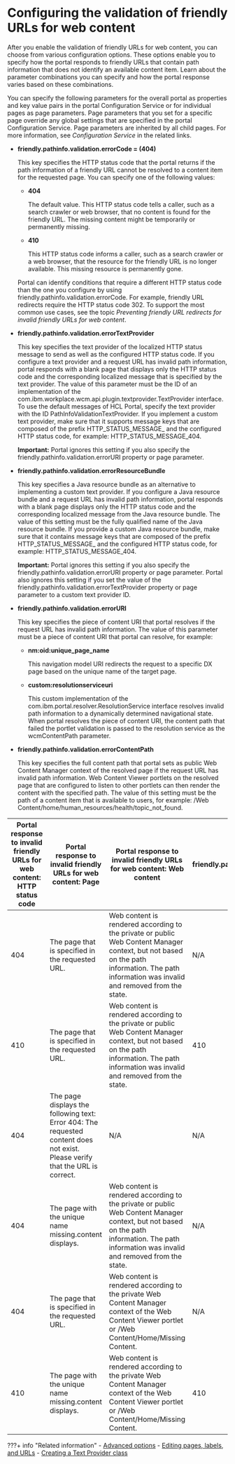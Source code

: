 # Configuring the validation of friendly URLs for web content

After you enable the validation of friendly URLs for web content, you can choose from various configuration options. These options enable you to specify how the portal responds to friendly URLs that contain path information that does not identify an available content item. Learn about the parameter combinations you can specify and how the portal response varies based on these combinations.

You can specify the following parameters for the overall portal as properties and key value pairs in the portal Configuration Service or for individual pages as page parameters. Page parameters that you set for a specific page override any global settings that are specified in the portal Configuration Service. Page parameters are inherited by all child pages. For more information, see *Configuration Service* in the related links.

-   **friendly.pathinfo.validation.errorCode = \(404\)**

    This key specifies the HTTP status code that the portal returns if the path information of a friendly URL cannot be resolved to a content item for the requested page. You can specify one of the following values:

    -   **404**

        The default value. This HTTP status code tells a caller, such as a search crawler or web browser, that no content is found for the friendly URL. The missing content might be temporarily or permanently missing.

    -   **410**

        This HTTP status code informs a caller, such as a search crawler or a web browser, that the resource for the friendly URL is no longer available. This missing resource is permanently gone.

    Portal can identify conditions that require a different HTTP status code than the one you configure by using friendly.pathinfo.validation.errorCode. For example, friendly URL redirects require the HTTP status code 302. To support the most common use cases, see the topic *Preventing friendly URL redirects for invalid friendly URLs for web content*.

-   **friendly.pathinfo.validation.errorTextProvider**

    This key specifies the text provider of the localized HTTP status message to send as well as the configured HTTP status code. If you configure a text provider and a request URL has invalid path information, portal responds with a blank page that displays only the HTTP status code and the corresponding localized message that is specified by the text provider. The value of this parameter must be the ID of an implementation of the com.ibm.workplace.wcm.api.plugin.textprovider.TextProvider interface. To use the default messages of HCL Portal, specify the text provider with the ID PathInfoValidationTextProvider. If you implement a custom text provider, make sure that it supports message keys that are composed of the prefix HTTP\_STATUS\_MESSAGE\_ and the configured HTTP status code, for example: HTTP\_STATUS\_MESSAGE\_404.

    **Important:** Portal ignores this setting if you also specify the friendly.pathinfo.validation.errorURI property or page parameter.

-   **friendly.pathinfo.validation.errorResourceBundle**

    This key specifies a Java resource bundle as an alternative to implementing a custom text provider. If you configure a Java resource bundle and a request URL has invalid path information, portal responds with a blank page displays only the HTTP status code and the corresponding localized message from the Java resource bundle. The value of this setting must be the fully qualified name of the Java resource bundle. If you provide a custom Java resource bundle, make sure that it contains message keys that are composed of the prefix HTTP\_STATUS\_MESSAGE\_ and the configured HTTP status code, for example: HTTP\_STATUS\_MESSAGE\_404.

    **Important:** Portal ignores this setting if you also specify the friendly.pathinfo.validation.errorURI property or page parameter. Portal also ignores this setting if you set the value of the friendly.pathinfo.validation.errorTextProvider property or page parameter to a custom text provider ID.

-   **friendly.pathinfo.validation.errorURI**

    This key specifies the piece of content URI that portal resolves if the request URL has invalid path information. The value of this parameter must be a piece of content URI that portal can resolve, for example:

    -   **nm:oid:unique\_page\_name**

        This navigation model URI redirects the request to a specific DX page based on the unique name of the target page.

    -   **custom:resolutionserviceuri**

        This custom implementation of the com.ibm.portal.resolver.ResolutionService interface resolves invalid path information to a dynamically determined navigational state. When portal resolves the piece of content URI, the content path that failed the portlet validation is passed to the resolution service as the wcmContentPath parameter.

-   **friendly.pathinfo.validation.errorContentPath**

    This key specifies the full content path that portal sets as public Web Content Manager context of the resolved page if the request URL has invalid path information. Web Content Viewer portlets on the resolved page that are configured to listen to other portlets can then render the content with the specified path. The value of this setting must be the path of a content item that is available to users, for example: /Web Content/home/human\_resources/health/topic\_not\_found.


|Portal response to invalid friendly URLs for web content: HTTP status code|Portal response to invalid friendly URLs for web content: Page|Portal response to invalid friendly URLs for web content: Web content|friendly.pathinfo.validation.errorCode|friendly.pathinfo.validation.errorTextProvider or friendly.pathinfo.validation.errorResourceBundle|friendly.pathinfo.validation.errorURI|friendly.pathinfo.validation.errorContentPath|
|--------------------------------------------------------------------------|--------------------------------------------------------------|---------------------------------------------------------------------|--------------------------------------|--------------------------------------------------------------------------------------------------|-------------------------------------|---------------------------------------------|
|404|The page that is specified in the requested URL.|Web content is rendered according to the private or public Web Content Manager context, but not based on the path information. The path information was invalid and removed from the state.|N/A|N/A|N/A|N/A|
|410|The page that is specified in the requested URL.|Web content is rendered according to the private or public Web Content Manager context, but not based on the path information. The path information was invalid and removed from the state.|410|N/A|N/A|N/A|
|404|The page displays the following text: Error 404: The requested content does not exist. Please verify that the URL is correct.|N/A|N/A|- <br/> **PathInfoValidationTextProvider** <br/> HTTP\_STATUS\_MESSAGE\_404=The requested content does not exist. Please verify that the URL is correct.|N/A|N/A|
|404|The page with the unique name missing.content displays.|Web content is rendered according to the private or public Web Content Manager context, but not based on the path information. The path information was invalid and removed from the state.|N/A|N/A|`nm:oid:missing.content`|N/A|
|404|The page that is specified in the requested URL.|Web content is rendered according to the private Web Content Manager context of the Web Content Viewer portlet or /Web Content/Home/Missing Content.|N/A|N/A|N/A|/Web Content/Home/Missing Content|
|410|The page with the unique name missing.content displays.|Web content is rendered according to the private Web Content Manager context of the Web Content Viewer portlet or /Web Content/Home/Missing Content.|410|N/A|`nm:oid:missing.content`|/Web Content/Home/Missing Content|


???+ info "Related information"
    - [Advanced options](../../../../../deliver_webcontent_on_dx/editing_wcm_viewer_setting/wcm_config_wcmviewer_hadv.md)
    - [Editing pages, labels, and URLs](../../../../../../../../extend_dx/development_tools/portal_admin_tools/portal_user_interface/managing_pages/managing_page_properties/h_mp_edit_pages.md)
    - [Creating a Text Provider class](../../../../../../wcm_artifacts/wcm_dev/wcm_custom_plugin/wcm_dev_api_text_provider.md)

